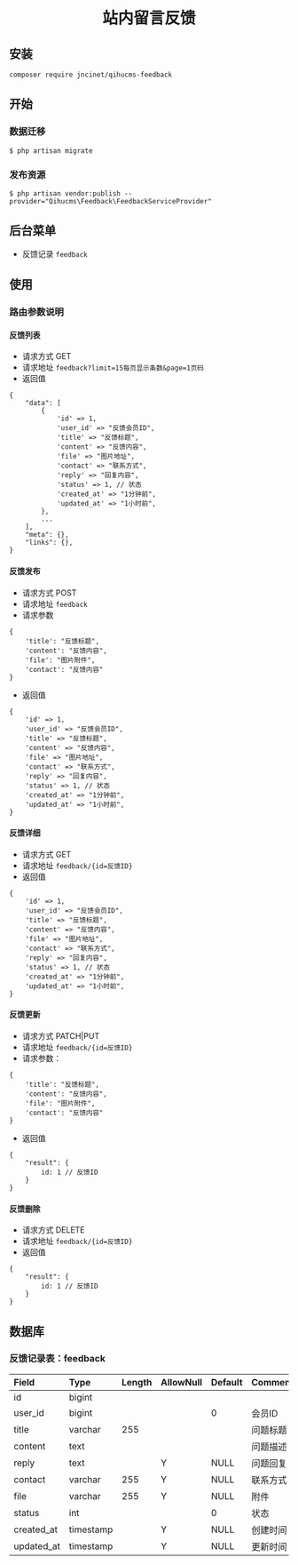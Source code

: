 <h1 align="center">站内留言反馈</h1>

## 安装
```shell
composer require jncinet/qihucms-feedback
```


## 开始
### 数据迁移
```shell
$ php artisan migrate
```

### 发布资源
```shell
$ php artisan vendor:publish --provider="Qihucms\Feedback\FeedbackServiceProvider"
```

## 后台菜单
+ 反馈记录 `feedback`

## 使用

### 路由参数说明

#### 反馈列表
+ 请求方式 GET
+ 请求地址 `feedback?limit=15每页显示条数&page=1页码`
+ 返回值
```
{
    "data": [
        {
            'id' => 1,
            'user_id' => "反馈会员ID",
            'title' => "反馈标题",
            'content' => "反馈内容",
            'file' => "图片地址",
            'contact' => "联系方式",
            'reply' => "回复内容",
            'status' => 1, // 状态
            'created_at' => "1分钟前",
            'updated_at' => "1小时前",
        },
        ...
    ],
    "meta": {},
    "links": {},
}
```

#### 反馈发布
+ 请求方式 POST
+ 请求地址 `feedback`
+ 请求参数
```
{
    'title': "反馈标题",
    'content': "反馈内容",
    'file': "图片附件",
    'contact': "反馈内容"
}
```
+ 返回值
```
{
    'id' => 1,
    'user_id' => "反馈会员ID",
    'title' => "反馈标题",
    'content' => "反馈内容",
    'file' => "图片地址",
    'contact' => "联系方式",
    'reply' => "回复内容",
    'status' => 1, // 状态
    'created_at' => "1分钟前",
    'updated_at' => "1小时前",
}
```

#### 反馈详细
+ 请求方式 GET
+ 请求地址 `feedback/{id=反馈ID}`
+ 返回值
```
{
    'id' => 1,
    'user_id' => "反馈会员ID",
    'title' => "反馈标题",
    'content' => "反馈内容",
    'file' => "图片地址",
    'contact' => "联系方式",
    'reply' => "回复内容",
    'status' => 1, // 状态
    'created_at' => "1分钟前",
    'updated_at' => "1小时前",
}
```

#### 反馈更新
+ 请求方式 PATCH|PUT
+ 请求地址 `feedback/{id=反馈ID}`
+ 请求参数：
```
{
    'title': "反馈标题",
    'content': "反馈内容",
    'file': "图片附件",
    'contact': "反馈内容"
}
```
+ 返回值
```
{
    "result": {
        id: 1 // 反馈ID
    }
}
```

#### 反馈删除
+ 请求方式 DELETE
+ 请求地址 `feedback/{id=反馈ID}`
+ 返回值
```
{
    "result": {
        id: 1 // 反馈ID
    }
}
```

## 数据库

### 反馈记录表：feedback

| Field             | Type      | Length    | AllowNull | Default   | Comment       |
| :----             | :----     | :----     | :----     | :----     | :----         |
| id                | bigint    |           |           |           |               |
| user_id           | bigint    |           |           | 0         | 会员ID         |
| title             | varchar   | 255       |           |           | 问题标题       |
| content           | text      |           |           |           | 问题描述       |
| reply             | text      |           | Y         | NULL      | 问题回复       |
| contact           | varchar   | 255       | Y         | NULL      | 联系方式       |
| file              | varchar   | 255       | Y         | NULL      | 附件           |
| status            | int       |           |           | 0         | 状态           |
| created_at        | timestamp |           | Y         | NULL      | 创建时间        |
| updated_at        | timestamp |           | Y         | NULL      | 更新时间        |
